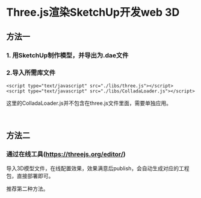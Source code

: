 # Three.js渲染SketchUp开发web 3D

## 方法一

### 1. 用SketchUp制作模型，并导出为.dae文件

### 2.导入所需库文件

```
<script type="text/javascript" src="./libs/three.js"></script>
<script type="text/javascript" src="./libs/ColladaLoader.js"></script>
```

这里的ColladaLoader.js并不包含在three.js文件里面，需要单独应用。

​          

## 方法二

### 通过在线工具(https://threejs.org/editor/)

导入3D模型文件，在线配置效果，效果满意后publish，会自动生成对应的工程包，直接部署即可。

推荐第二种方法。